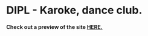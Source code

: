 # DIPL  - Karoke, dance club.
#### Check out a preview of the site [HERE.](https://onovman.github.io/Diplkaraoke/)
